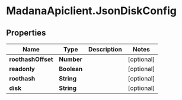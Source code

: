# MadanaApiclient.JsonDiskConfig

## Properties

Name | Type | Description | Notes
------------ | ------------- | ------------- | -------------
**roothashOffset** | **Number** |  | [optional] 
**readonly** | **Boolean** |  | [optional] 
**roothash** | **String** |  | [optional] 
**disk** | **String** |  | [optional] 


